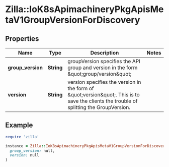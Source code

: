 # Zilla::IoK8sApimachineryPkgApisMetaV1GroupVersionForDiscovery

## Properties

| Name | Type | Description | Notes |
| ---- | ---- | ----------- | ----- |
| **group_version** | **String** | groupVersion specifies the API group and version in the form \&quot;group/version\&quot; |  |
| **version** | **String** | version specifies the version in the form of \&quot;version\&quot;. This is to save the clients the trouble of splitting the GroupVersion. |  |

## Example

```ruby
require 'zilla'

instance = Zilla::IoK8sApimachineryPkgApisMetaV1GroupVersionForDiscovery.new(
  group_version: null,
  version: null
)
```

